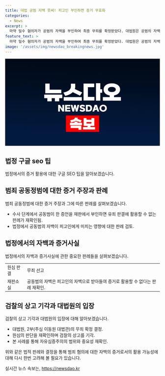 ```yaml
---
title: 대법 공범 자백 못써! 피고인 부인하면 증거 무효화
categories:
  - News
excerpt: >
  마약 밀수 혐의자가 공범의 자백을 부인하여 최종 무죄를 확정받았다. 대법원은 공범의 자백이 피고인에 의해 부인되면 유죄의 증거로 사용할 수 없다는 기존 판례를 재확인했다. A씨는 2011년 B씨로부터 대금을 받아 필로폰을 국내로 밀수 혐의로 재판에 넘겨졌으나, B씨의 자백을 부인하여 무죄를 확정받았다. 대법원은 검찰의 상고를 기각하고 A씨의 무죄를 확정했다. 해당 판결은 대법원의 자유심증주의와 증거능력 등 법리를 따르는 것으로 판단됐다.
feature_text: >
  마약 밀수 혐의자가 공범의 자백을 부인하여 최종 무죄를 확정받았다. 대법원은 공범의 자백이 피고인에 의해 부인되면 유죄의 증거로 사용할 수 없다는 기존 판례를 재확인했다. A씨는 2011년 B씨로부터 대금을 받아 필로폰을 국내로 밀수 혐의로 재판에 넘겨졌으나, B씨의 자백을 부인하여 무죄를 확정받았다. 대법원은 검찰의 상고를 기각하고 A씨의 무죄를 확정했다. 해당 판결은 대법원의 자유심증주의와 증거능력 등 법리를 따르는 것으로 판단됐다.
image: '/assets/img/newsdao_breakingnews.jpg'
---
```


<p><img src="/assets/img/newsdao_breakingnews.jpg" alt="ontimetimes 속보" /></p>

<h2 data-ke-size="size26">법정 구글 seo 팁</h2>

<p data-ke-size="size16">법정에서의 증거 활용에 대한 구글 SEO 팁을 알아보겠습니다.</p>

<h2 data-ke-size="size24">범죄 공동정범에 대한 증거 주장과 판례</h2>

<p data-ke-size="size16">범죄 공동정범에 대한 증거 주장과 그에 따른 판례를 살펴보겠습니다.</p>

<ul>
  <li>수사 단계에서 공동범이 한 증언을 재판에서 부인하면 유죄 판결에 활용할 수 없는 판례가 재확인됨.</li>
  <li>법정에서 공동범의 자백이 피고인에게 미치는 영향에 대한 판례 검토.</li>
</ul>

<h2 data-ke-size="size24">법정에서의 자백과 증거사실</h2>

<p data-ke-size="size16">법정에서의 자백과 증거사실에 관한 중요한 판례들을 살펴보겠습니다.</p>

<table>
  <tr>
    <td>원심 판결</td>
    <td>무죄 선고</td>
  </tr>
  <tr>
    <td>재판소실</td>
    <td>공동범의 자백은 피고인의 자백으로 받아들여 증거로 활용할 수 없다는 판례 재확인.</td>
  </tr>
</table>

<h2 data-ke-size="size24">검찰의 상고 기각과 대법원의 입장</h2>

<p data-ke-size="size16">검찰의 상고 기각과 대법원의 입장에 대해 알아보겠습니다.</p>

<ul>
  <li>대법원, 2부(주심 이동원 대법관)의 무죄 확정 결정.</li>
  <li>원심의 판단을 재확인하며 검찰의 상고를 기각.</li>
  <li>본 사례를 통해 자유심증주의의 범위와 중요성 재확인.</li>
</ul>

<p data-ke-size="size16">위와 같은 법적 판례와 결정을 통해 범죄 혐의에 대한 자백의 증거로서의 활용 가능성에 대해 다시 한번 고려해 볼 필요가 있습니다.</p>
실시간 뉴스 속보는, <a href="https://newsdao.kr" rel="dofollow">https://newsdao.kr</a>


